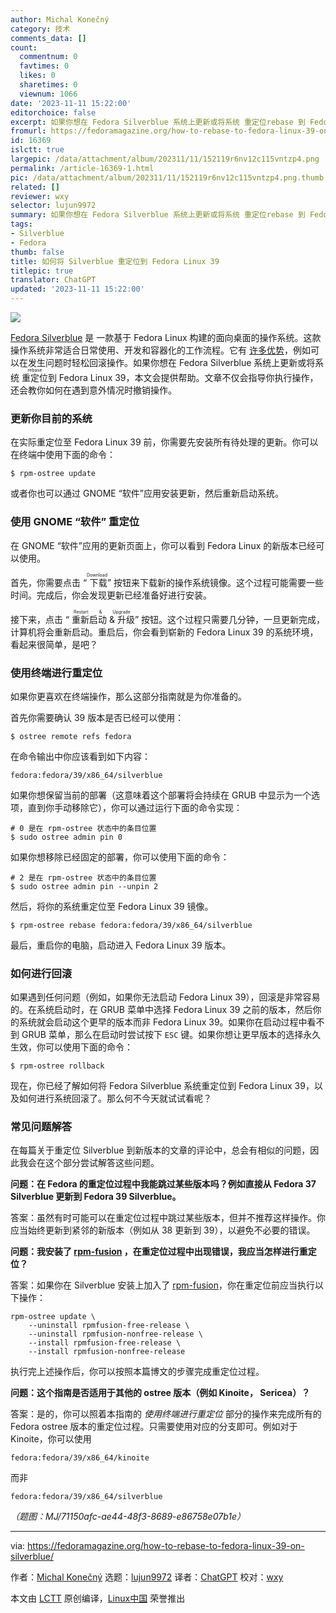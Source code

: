 ```yaml
---
author: Michal Konečný
category: 技术
comments_data: []
count:
  commentnum: 0
  favtimes: 0
  likes: 0
  sharetimes: 0
  viewnum: 1066
date: '2023-11-11 15:22:00'
editorchoice: false
excerpt: 如果你想在 Fedora Silverblue 系统上更新或将系统 重定位rebase 到 Fedora Linux 39，本文会提供帮助。
fromurl: https://fedoramagazine.org/how-to-rebase-to-fedora-linux-39-on-silverblue/
id: 16369
islctt: true
largepic: /data/attachment/album/202311/11/152119r6nv12c115vntzp4.png
permalink: /article-16369-1.html
pic: /data/attachment/album/202311/11/152119r6nv12c115vntzp4.png.thumb.jpg
related: []
reviewer: wxy
selector: lujun9972
summary: 如果你想在 Fedora Silverblue 系统上更新或将系统 重定位rebase 到 Fedora Linux 39，本文会提供帮助。
tags:
- Silverblue
- Fedora
thumb: false
title: 如何将 Silverblue 重定位到 Fedora Linux 39
titlepic: true
translator: ChatGPT
updated: '2023-11-11 15:22:00'
---
```


![](/data/attachment/album/202311/11/152119r6nv12c115vntzp4.png)


[Fedora Silverblue](https://docs.fedoraproject.org/en-US/fedora-silverblue/) 是 一款基于 Fedora Linux 构建的面向桌面的操作系统。这款操作系统非常适合日常使用、开发和容器化的工作流程。它有 [许多优势](https://fedoramagazine.org/give-fedora-silverblue-a-test-drive/)，例如可以在发生问题时轻松回滚操作。如果你想在 Fedora Silverblue 系统上更新或将系统 <ruby> 重定位 <rt>  rebase </rt></ruby> 到 Fedora Linux 39，本文会提供帮助。文章不仅会指导你执行操作，还会教你如何在遇到意外情况时撤销操作。


### 更新你目前的系统


在实际重定位至 Fedora Linux 39 前，你需要先安装所有待处理的更新。你可以在终端中使用下面的命令：



```
$ rpm-ostree update

```

或者你也可以通过 GNOME “软件”应用安装更新，然后重新启动系统。


### 使用 GNOME “软件” 重定位


在 GNOME “软件”应用的更新页面上，你可以看到 Fedora Linux 的新版本已经可以使用。


首先，你需要点击 “<ruby> 下载 <rt>  Download </rt></ruby>” 按钮来下载新的操作系统镜像。这个过程可能需要一些时间。完成后，你会发现更新已经准备好进行安装。


接下来，点击 “<ruby> 重新启动 &amp; 升级 <rt>  Restart &amp; Upgrade </rt></ruby>” 按钮。这个过程只需要几分钟，一旦更新完成，计算机将会重新启动。重启后，你会看到崭新的 Fedora Linux 39 的系统环境，看起来很简单，是吧？


### 使用终端进行重定位


如果你更喜欢在终端操作，那么这部分指南就是为你准备的。


首先你需要确认 39 版本是否已经可以使用：



```
$ ostree remote refs fedora

```

在命令输出中你应该看到如下内容：



```
fedora:fedora/39/x86_64/silverblue

```

如果你想保留当前的部署（这意味着这个部署将会持续在 GRUB 中显示为一个选项，直到你手动移除它），你可以通过运行下面的命令实现：



```
# 0 是在 rpm-ostree 状态中的条目位置
$ sudo ostree admin pin 0

```

如果你想移除已经固定的部署，你可以使用下面的命令：



```
# 2 是在 rpm-ostree 状态中的条目位置
$ sudo ostree admin pin --unpin 2

```

然后，将你的系统重定位至 Fedora Linux 39 镜像。



```
$ rpm-ostree rebase fedora:fedora/39/x86_64/silverblue

```

最后，重启你的电脑，启动进入 Fedora Linux 39 版本。


### 如何进行回滚


如果遇到任何问题（例如，如果你无法启动 Fedora Linux 39），回滚是非常容易的。在系统启动时，在 GRUB 菜单中选择 Fedora Linux 39 之前的版本，然后你的系统就会启动这个更早的版本而非 Fedora Linux 39。如果你在启动过程中看不到 GRUB 菜单，那么在启动时尝试按下 `ESC` 键。如果你想让更早版本的选择永久生效，你可以使用下面的命令：



```
$ rpm-ostree rollback

```

现在，你已经了解如何将 Fedora Silverblue 系统重定位到 Fedora Linux 39，以及如何进行系统回滚了。那么何不今天就试试看呢？


### 常见问题解答


在每篇关于重定位 Silverblue 到新版本的文章的评论中，总会有相似的问题，因此我会在这个部分尝试解答这些问题。


**问题：在 Fedora 的重定位过程中我能跳过某些版本吗？例如直接从 Fedora 37 Silverblue 更新到 Fedora 39 Silverblue。**


答案：虽然有时可能可以在重定位过程中跳过某些版本，但并不推荐这样操作。你应当始终更新到紧邻的新版本（例如从 38 更新到 39），以避免不必要的错误。


**问题：我安装了 [rpm-fusion](https://rpmfusion.org/) ，在重定位过程中出现错误，我应当怎样进行重定位？**


答案：如果你在 Silverblue 安装上加入了 [rpm-fusion](https://rpmfusion.org/)，你在重定位前应当执行以下操作：



```
rpm-ostree update \
    --uninstall rpmfusion-free-release \
    --uninstall rpmfusion-nonfree-release \
    --install rpmfusion-free-release \
    --install rpmfusion-nonfree-release

```

执行完上述操作后，你可以按照本篇博文的步骤完成重定位过程。


**问题：这个指南是否适用于其他的 ostree 版本（例如 Kinoite， Sericea）？**


答案：是的，你可以照着本指南的 *使用终端进行重定位* 部分的操作来完成所有的 Fedora ostree 版本的重定位过程。只需要使用对应的分支即可。例如对于 Kinoite，你可以使用



```
fedora:fedora/39/x86_64/kinoite

```

而非



```
fedora:fedora/39/x86_64/silverblue

```

*（题图：MJ/71150afc-ae44-48f3-8689-e86758e07b1e）*




---


via: <https://fedoramagazine.org/how-to-rebase-to-fedora-linux-39-on-silverblue/>


作者：[Michal Konečný](https://fedoramagazine.org/author/zlopez/) 选题：[lujun9972](https://github.com/lujun9972) 译者：[ChatGPT](https://linux.cn/lctt/ChatGPT) 校对：[wxy](https://github.com/wxy)


本文由 [LCTT](https://github.com/LCTT/TranslateProject) 原创编译，[Linux中国](https://linux.cn/) 荣誉推出